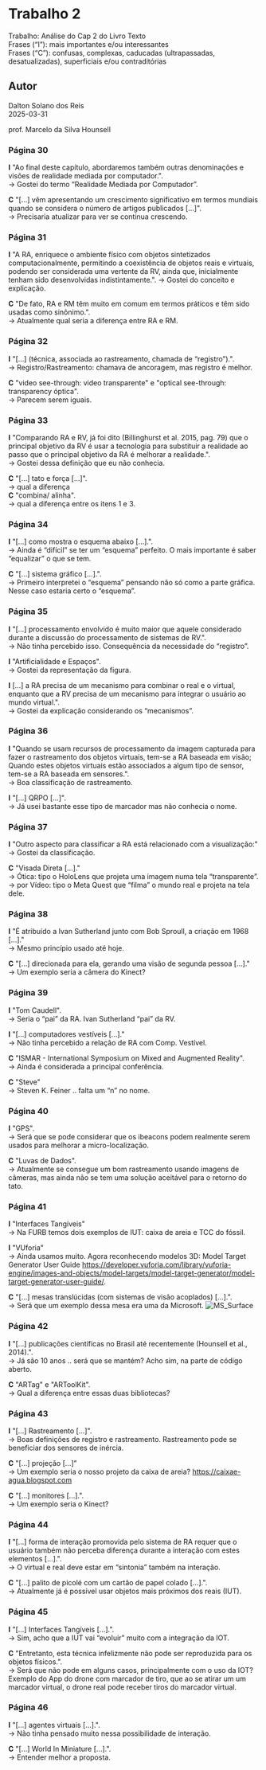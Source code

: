 # Trabalho 2

Trabalho: Análise do Cap 2 do Livro Texto  
Frases (“I”): mais importantes e/ou interessantes  
Frases (“C”): confusas, complexas, caducadas (ultrapassadas, desatualizadas), superficiais e/ou contraditórias  

## Autor

Dalton Solano dos Reis  
2025-03-31  

prof. Marcelo da Silva Hounsell  

### Página 30

**I** "Ao final deste capítulo, abordaremos também outras denominações e visões de realidade mediada por computador.".  
-> Gostei do termo “Realidade Mediada por Computador”.  

**C** "\[...] vêm apresentando um crescimento significativo em termos mundiais quando se considera o número de artigos publicados \[...]".  
-> Precisaria atualizar para ver se continua crescendo.  

### Página 31

**I** "A RA, enriquece o ambiente físico com objetos sintetizados computacionalmente, permitindo a coexistência de objetos reais e virtuais, podendo ser considerada uma vertente da RV, ainda que, inicialmente tenham sido desenvolvidas indistintamente.".
-> Gostei do conceito e explicação.  

**C** "De fato, RA e RM têm muito em comum em termos práticos e têm sido usadas como sinônimo.".  
-> Atualmente qual seria a diferença entre RA e RM.  

### Página 32

**I** "\[...] (técnica, associada ao rastreamento,  chamada de “registro”).".  
-> Registro/Rastreamento: chamava de ancoragem, mas registro é melhor.  

**C** "video see-through: video transparente" e "optical see-through: transparency óptica".  
-> Parecem serem iguais.  

### Página 33

**I** "Comparando RA e RV, já foi dito (Billinghurst et al. 2015, pag. 79) que o principal objetivo da RV é usar a tecnologia para substituir a realidade ao passo que o principal objetivo da RA é melhorar a realidade.".  
-> Gostei dessa definição que eu não conhecia.  

**C** "\[...] tato e força \[...]".  
-> qual a diferença  
**C** "combina/ alinha".  
-> qual a diferença entre os itens 1 e 3.  

### Página 34

**I** "\[...] como mostra o esquema abaixo \[...].".  
-> Ainda é “difícil” se ter um “esquema” perfeito. O mais importante é saber “equalizar” o que se tem.  

**C** "\[...] sistema gráfico \[...].".  
-> Primeiro interpretei o “esquema” pensando não só como a parte gráfica. Nesse caso estaria certo o “esquema”.  

### Página 35

**I** "\[...] processamento envolvido é muito maior que aquele considerado durante a discussão do processamento de sistemas de RV.".  
-> Não tinha percebido isso. Consequência da necessidade do “registro”.  

**I** "Artificialidade e Espaços".  
-> Gostei da representação da figura.  

**I** \[...] a RA precisa de um mecanismo para combinar o real e o virtual, enquanto que a RV precisa de um mecanismo para integrar o usuário ao mundo virtual.".  
-> Gostei da explicação considerando os “mecanismos”.  

### Página 36

**I** "Quando se usam recursos de processamento da imagem capturada para fazer o rastreamento dos objetos virtuais, tem-se a RA baseada em visão; Quando estes objetos virtuais estão associados a algum tipo de sensor, tem-se a RA baseada em sensores.".  
-> Boa classificação de rastreamento.  

**I** "\[...] QRPO \[...]".  
-> Já usei bastante esse tipo de marcador mas não conhecia o nome.  

### Página 37

**I** "Outro aspecto para classificar a RA está relacionado com a visualização:"  
-> Gostei da classificação.  

**C** "Visada Direta \[...]."  
-> Ótica: tipo o HoloLens que projeta uma imagem numa tela “transparente”.  
-> por Vídeo: tipo o Meta Quest que “filma” o mundo real e projeta na tela dele.  

### Página 38

**I** "É atribuído a Ivan Sutherland junto com Bob Sproull, a criação em 1968 \[...]."  
-> Mesmo princípio usado até hoje.  

**C** "\[...] direcionada para ela, gerando uma visão de segunda pessoa \[...]."  
-> Um exemplo seria a câmera do Kinect?  

### Página 39

**I** "Tom Caudell".  
-> Seria o “pai” da RA. Ivan Sutherland “pai” da RV.  

**I** "\[...] computadores vestíveis \[...]."  
-> Não tinha percebido a relação de RA com Comp. Vestível.  

**C** "ISMAR - International Symposium on Mixed and Augmented Reality".  
-> Ainda é considerada a principal conferência.  

**C** "Steve"  
-> Steven K. Feiner .. falta um “n” no nome.  

### Página 40

**I** "GPS".  
-> Será que se pode considerar que os ibeacons podem realmente serem usados para melhorar a micro-localização.  

**C** "Luvas de Dados".  
-> Atualmente se consegue um bom rastreamento usando imagens de câmeras, mas ainda não se tem uma solução aceitável para o retorno do tato.  

### Página 41

**I** "Interfaces Tangíveis"  
-> Na FURB temos dois exemplos de IUT: caixa de areia e TCC do fóssil.  

**I** "VUforia"  
-> Ainda usamos muito. Agora reconhecendo modelos 3D: Model Target Generator User Guide <https://developer.vuforia.com/library/vuforia-engine/images-and-objects/model-targets/model-target-generator/model-target-generator-user-guide/>.  

**C** "\[...] mesas translúcidas (com sistemas de visão acoplados) \[...].".  
-> Será que um exemplo dessa mesa era uma da Microsoft.
![MS_Surface](MS_Surface.png)  

### Página 42

**I** "\[...] publicações científicas no Brasil até recentemente (Hounsell et al., 2014).".  
-> Já são 10 anos .. será que se mantém? Acho sim, na parte de código aberto.  

**C** "ARTag" e "ARToolKit".  
-> Qual a diferença entre essas duas bibliotecas?  

### Página 43

**I** "\[...] Rastreamento \[...]".  
-> Boas definições de registro e rastreamento. Rastreamento pode se beneficiar dos sensores de inércia.  

**C** "\[...] projeção \[...]"  
-> Um exemplo seria o nosso projeto da caixa de areia? <https://caixae-agua.blogspot.com>  

**C** "\[...] monitores \[...].".  
-> Um exemplo seria o Kinect?  

### Página 44

**I** "\[...] forma de interação promovida pelo sistema de RA requer que o usuário também não perceba diferença durante a interação com estes elementos \[...].".  
-> O virtual e real deve estar em “sintonia” também na interação.  

**C** "\[...] palito de picolé com um cartão de papel colado \[...].".  
-> Atualmente já é possível usar objetos mais próximos dos reais (IUT).  

### Página 45

**I** "\[...] Interfaces Tangíveis \[...].".  
-> Sim, acho que a IUT vai “evoluir” muito com a integração da IOT.  

**C** "Entretanto, esta técnica infelizmente não pode ser reproduzida para os objetos físicos.".  
-> Será que não pode em alguns casos, principalmente com o uso da IOT? Exemplo do App do drone com marcador de tiro, que ao se atirar um um marcador virtual, o drone real pode receber tiros do marcador virtual.  

### Página 46

**I** "\[...] agentes virtuais \[...].".  
-> Não tinha pensado muito nessa possibilidade de interação.  

**C** "\[...] World In Miniature \[...].".  
-> Entender melhor a proposta.  
